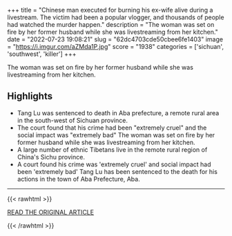 +++
title = "Chinese man executed for burning his ex-wife alive during a livestream. The victim had been a popular vlogger, and thousands of people had watched the murder happen."
description = "The woman was set on fire by her former husband while she was livestreaming from her kitchen."
date = "2022-07-23 19:08:21"
slug = "62dc4703cde50cbee6fe1403"
image = "https://i.imgur.com/aZMda1P.jpg"
score = "1938"
categories = ['sichuan', 'southwest', 'killer']
+++

The woman was set on fire by her former husband while she was livestreaming from her kitchen.

## Highlights

- Tang Lu was sentenced to death in Aba prefecture, a remote rural area in the south-west of Sichuan province.
- The court found that his crime had been "extremely cruel" and the social impact was "extremely bad" The woman was set on fire by her former husband while she was livestreaming from her kitchen.
- A large number of ethnic Tibetans live in the remote rural region of China's Sichu province.
- A court found his crime was 'extremely cruel' and social impact had been 'extremely bad' Tang Lu has been sentenced to the death for his actions in the town of Aba Prefecture, Aba.

---

{{< rawhtml >}}
  <p class="article-category">
    <a target="_blank" href="https://www.bbc.com/news/world-asia-china-62278042">READ THE ORIGINAL ARTICLE</a>
  </p>
{{< /rawhtml >}}
